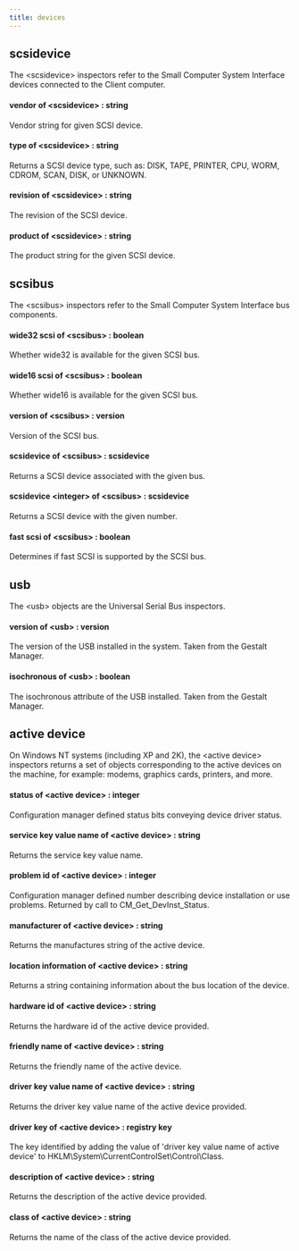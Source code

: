 ```yaml
---
title: devices
---
```


## scsidevice

The &lt;scsidevice&gt; inspectors refer to the Small Computer System Interface devices connected to the Client computer.

#### vendor of &lt;scsidevice&gt; : string

Vendor string for given SCSI device.

#### type of &lt;scsidevice&gt; : string

Returns a SCSI device type, such as: DISK, TAPE, PRINTER, CPU, WORM, CDROM, SCAN, DISK, or UNKNOWN.

#### revision of &lt;scsidevice&gt; : string

The revision of the SCSI device.

#### product of &lt;scsidevice&gt; : string

The product string for the given SCSI device.

## scsibus

The &lt;scsibus&gt; inspectors refer to the Small Computer System Interface bus components.

#### wide32 scsi of &lt;scsibus&gt; : boolean

Whether wide32 is available for the given SCSI bus.

#### wide16 scsi of &lt;scsibus&gt; : boolean

Whether wide16 is available for the given SCSI bus.

#### version of &lt;scsibus&gt; : version

Version of the SCSI bus.

#### scsidevice of &lt;scsibus&gt; : scsidevice

Returns a SCSI device associated with the given bus.

#### scsidevice &lt;integer&gt; of &lt;scsibus&gt; : scsidevice

Returns a SCSI device with the given number.

#### fast scsi of &lt;scsibus&gt; : boolean

Determines if fast SCSI is supported by the SCSI bus.

## usb

The &lt;usb&gt; objects are the Universal Serial Bus inspectors.

#### version of &lt;usb&gt; : version

The version of the USB installed in the system. Taken from the Gestalt Manager.

#### isochronous of &lt;usb&gt; : boolean

The isochronous attribute of the USB installed. Taken from the Gestalt Manager.

## active device

On Windows NT systems (including XP and 2K), the &lt;active device&gt; inspectors returns a set of objects corresponding to the active devices on the machine, for example: modems, graphics cards, printers, and more.

#### status of &lt;active device&gt; : integer

Configuration manager defined status bits conveying device driver status.

#### service key value name of &lt;active device&gt; : string

Returns the service key value name.

#### problem id of &lt;active device&gt; : integer

Configuration manager defined number describing device installation or use problems. Returned by call to CM_Get_DevInst_Status.

#### manufacturer of &lt;active device&gt; : string

Returns the manufactures string of the active device.

#### location information of &lt;active device&gt; : string

Returns a string containing information about the bus location of the device.

#### hardware id of &lt;active device&gt; : string

Returns the hardware id of the active device provided.

#### friendly name of &lt;active device&gt; : string

Returns the friendly name of the active device.

#### driver key value name of &lt;active device&gt; : string

Returns the driver key value name of the active device provided.

#### driver key of &lt;active device&gt; : registry key

The key identified by adding the value of &#39;driver key value name of active device&#39; to HKLM\System\CurrentControlSet\Control\Class\.

#### description of &lt;active device&gt; : string

Returns the description of the active device provided.

#### class of &lt;active device&gt; : string

Returns the name of the class of the active device provided.

